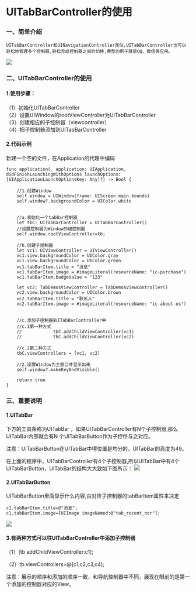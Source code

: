 
# UITabBarController的使用  


### 一、简单介绍    
    UITabBarController和UINavigationController类似,UITabBarController也可以轻松地管理多个控制器,轻松完成控制器之间的切换,典型的例子就是QQ、微信等应⽤。  
![](http://image.bgenius.cn/jinfei/github/IOSDemos/072227041775001.png)  

### 二、UITabBarController的使用   
#### 1.使用步骤：  

（1）初始化UITabBarController  
（2）设置UIWindow的rootViewController为UITabBarController  
（3）创建相应的子控制器（viewcontroller）  
（4）把子控制器添加到UITabBarController  

#### 2.代码示例  

新建一个空的文件，在Application的代理中编码  

    func application(_ application: UIApplication, didFinishLaunchingWithOptions launchOptions: [UIApplicationLaunchOptionsKey: Any]?) -> Bool {
        
        //1.创建Window
        self.window = UIWindow(frame: UIScreen.main.bounds)
        self.window?.backgroundColor = UIColor.white
        
        
        //a.初始化一个tabBar控制器
        let tbC: UITabBarController = UITabBarController()
        //设置控制器为Window的根控制器
        self.window.rootViewController=tb;
    
        //b.创建子控制器
        let vc1: UIViewController = UIViewController()
        vc1.view.backgroundColor = UIColor.gray
        vc1.view.backgroundColor = UIColor.green
        vc1.tabBarItem.title = "消息"
        vc1.tabBarItem.image = #imageLiteral(resourceName: "ic-purchase")
        vc1.tabBarItem.badgeValue = "123"
        
        let vc2: TabDemosViewController = TabDemosViewController()
        vc2.view.backgroundColor = UIColor.brown
        vc2.tabBarItem.title = "联系人"
        vc2.tabBarItem.image = #imageLiteral(resourceName: "ic-about-us")
        
        
        //c.添加子控制器到ITabBarController中
        //c.1第一种方式
        //            tbC.addChildViewController(vc1)
        //            tbC.addChildViewController(vc2)
        
        //c.2第二种方式
        tbC.viewControllers = [vc1, vc2]
        
        //2.设置Window为主窗口并显示出来
        self.window?.makeKeyAndVisible()

        return true
    }

### 三、重要说明

#### 1.UITabBar 

下方的工具条称为UITabBar ，如果UITabBarController有N个子控制器,那么UITabBar内部就会有N 个UITabBarButton作为子控件与之对应。

注意：UITabBarButton在UITabBar中得位置是均分的，UITabBar的高度为49。

在上面的程序中，UITabBarController有4个子控制器,所以UITabBar中有4个UITabBarButton，UITabBar的结构⼤大致如下图所示：
![](http://image.bgenius.cn/jinfei/github/IOSDemos/072236159742491.png)  

#### 2.UITabBarButton 

UITabBarButton⾥面显⽰什么内容,由对应子控制器的tabBarItem属性来决定  

    c1.tabBarItem.title=@"消息";  
    c1.tabBarItem.image=[UIImage imageNamed:@"tab_recent_nor"];  
![](http://image.bgenius.cn/jinfei/github/IOSDemos/072238405999340.png)   

#### 3.有两种方式可以往UITabBarController中添加子控制器   

（1）[tb addChildViewController:c1];  

（2）tb.viewControllers=@[c1,c2,c3,c4];  

注意：展示的顺序和添加的顺序一致，和导航控制器中不同，展现在眼前的是第一个添加的控制器对应的View。  









